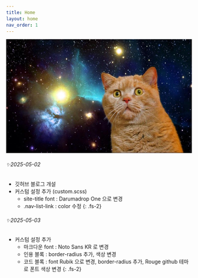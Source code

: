 ```yaml
---
title: Home
layout: home
nav_order: 1
---
```


![spaceCat](./images/home.jpg)

###### ✨2025-05-02
- 깃허브 블로그 개설
- 커스텀 설정 추가 (custom.scss)
  - site-title font : Darumadrop One 으로 변경
  - .nav-list-link : color 수정
{: .fs-2}

###### ✨2025-05-03
- 커스텀 설정 추가
    - 마크다운 font : Noto Sans KR 로 변경
    - 인용 블록 : border-radius 추가, 색상 변경
    - 코드 블록 : font Rubik 으로 변경, border-radius 추가, Rouge github 테마로 폰트 색상 변경
{: .fs-2}